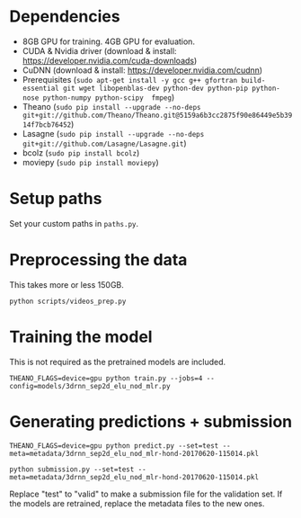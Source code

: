 # Dependencies
* 8GB GPU for training. 4GB GPU for evaluation.
* CUDA & Nvidia driver (download & install: https://developer.nvidia.com/cuda-downloads)
* CuDNN (download & install: https://developer.nvidia.com/cudnn)
* Prerequisites (```sudo apt-get install -y gcc g++ gfortran build-essential git wget libopenblas-dev python-dev python-pip python-nose python-numpy python-scipy  fmpeg```)
* Theano (```sudo pip install --upgrade --no-deps git+git://github.com/Theano/Theano.git@5159a6b3cc2875f90e86449e5b3914f7bcb76452```)
* Lasagne (```sudo pip install --upgrade --no-deps git+git://github.com/Lasagne/Lasagne.git```)
* bcolz (```sudo pip install bcolz```)
* moviepy (```sudo pip install moviepy```)

# Setup paths
Set your custom paths in ```paths.py```.

# Preprocessing the data
This takes more or less 150GB.

```python scripts/videos_prep.py```

# Training the model
This is not required as the pretrained models are included.
 
```THEANO_FLAGS=device=gpu python train.py --jobs=4 --config=models/3drnn_sep2d_elu_nod_mlr.py```

# Generating predictions + submission

```THEANO_FLAGS=device=gpu python predict.py --set=test --meta=metadata/3drnn_sep2d_elu_nod_mlr-hond-20170620-115014.pkl```

```python submission.py --set=test --meta=metadata/3drnn_sep2d_elu_nod_mlr-hond-20170620-115014.pkl```

Replace "test" to "valid" to make a submission file for the validation set.
If the models are retrained, replace the metadata files to the new ones.

